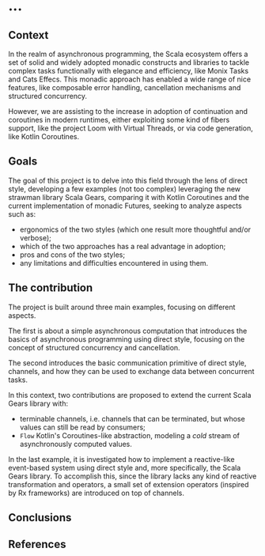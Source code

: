# ...

## Context

In the realm of asynchronous programming, the Scala ecosystem offers a set of solid and widely adopted monadic constructs and libraries to tackle complex tasks functionally with elegance and efficiency, like Monix Tasks and Cats Effecs.
This monadic approach has enabled a wide range of nice features, like composable error handling, cancellation mechanisms and structured concurrency.

However, we are assisting to the increase in adoption of continuation and coroutines in modern runtimes, either exploiting some kind of fibers support, like the project Loom with Virtual Threads, or via code generation, like Kotlin Coroutines.

## Goals

The goal of this project is to delve into this field through the lens of direct style, developing a few examples (not too complex) leveraging the new strawman library Scala Gears, comparing it with Kotlin Coroutines and the current implementation of monadic Futures, seeking to analyze aspects such as:

- ergonomics of the two styles (which one result more thoughtful and/or verbose);
- which of the two approaches has a real advantage in adoption;
- pros and cons of the two styles;
- any limitations and difficulties encountered in using them.

## The contribution

The project is built around three main examples, focusing on different aspects.

The first is about a simple asynchronous computation that introduces the basics of asynchronous programming using direct style, focusing on the concept of structured concurrency and cancellation.

The second introduces the basic communication primitive of direct style, channels, and how they can be used to exchange data between concurrent tasks.

In this context, two contributions are proposed to extend the current Scala Gears library with:

- terminable channels, i.e. channels that can be terminated, but whose values can still be read by consumers;
- `Flow` Kotlin's Coroutines-like abstraction, modeling a *cold* stream of asynchronously computed values.

In the last example, it is investigated how to implement a reactive-like event-based system using direct style and, more specifically, the Scala Gears library.
To accomplish this, since the library lacks any kind of reactive transformation and operators, a small set of extension operators (inspired by Rx frameworks) are introduced on top of channels.

## Conclusions


## References

